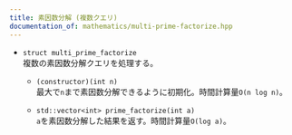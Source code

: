 ```yaml
---
title: 素因数分解 (複数クエリ)
documentation_of: mathematics/multi-prime-factorize.hpp
---
```


- `struct multi_prime_factorize`  
  複数の素因数分解クエリを処理する。

  - `(constructor)(int n)`  
  最大で`n`まで素因数分解できるように初期化。時間計算量`O(n log n)`。

  - `std::vector<int> prime_factorize(int a)`  
  `a`を素因数分解した結果を返す。時間計算量`O(log a)`。
